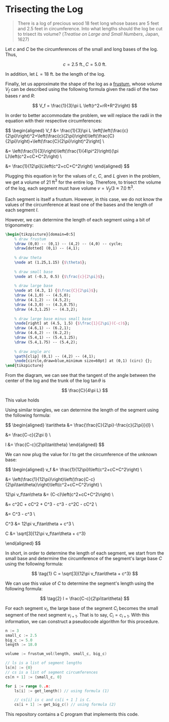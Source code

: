 # Trisecting the Log

> There is a log of precious wood 18 feet long whose bases are 5 feet and 2.5 feet in circumference.  Into what lengths should the log be cut to trisect its volume? (*Treatise on Large and Small Numbers*, Japan, 1627)

Let $c$ and $C$ be the circumferences of the small and long bases of the log. Thus,

$$
c=2.5\text{ ft.}, C=5.0\text{ ft.}
$$

In addition, let $L = 18$ ft. be the length of the log.

Finally, let us approximate the shape of the log as a [frustum](https://mathworld.wolfram.com/ConicalFrustum.html), whose volume $V_f$ can be described using the following formula given the radii of the two bases $r$ and $R$:

$$
V_f = \frac{1}{3}\pi L \left(r^2+rR+R^2\right)
$$

In order to better accommodate the problem, we will replace the radii in the equation with their respective circumferences:

$$
\begin{aligned}
V_f &= \frac{1}{3}\pi L \left[\left(\frac{c}{2\pi}\right)^2+\left(\frac{c}{2\pi}\right)\left(\frac{C}{2\pi}\right)+\left(\frac{C}{2\pi}\right)^2\right] \\

&= \left(\frac{1}{3}\right)\left(\frac{1}{4\pi^2}\right)(\pi L)\left(c^2+cC+C^2\right) \\

&= \frac{1}{12\pi}L\left(c^2+cC+C^2\right)
\end{aligned}
$$

Plugging this equation in for the values of $c$, $C$, and $L$ given in the problem, we get a volume of 21 ft$^3$ for the entire log. Therefore, to trisect the volume of the log, each segment must have volume $v = V_f / 3 \approx 7.0$ ft$^3$.

Each segment is itself a frustum. However, in this case, we do not know the values of the circumference at least one of the bases and the length of each segment $l$.

However, we can determine the length of each segment using a bit of trigonometry:

```latex
\begin{tikzpicture}[domain=0:5]
    % draw frustum
    \draw (0,0) -- (0,1) -- (4,2) -- (4,0) -- cycle;
    \draw[dotted] (0,1) -- (4,1);
    
    % draw theta
    \node at (1.25,1.15) {$\theta$};
    
    % draw small base
    \node at (-0.3, 0.5) {$\frac{c}{2\pi}$};
    
    % draw large base
    \node at (4.3, 1) {$\frac{C}{2\pi}$};
    \draw (4.1,0) -- (4.5,0);
    \draw (4.1,2) -- (4.5,2);
    \draw (4.3,0) -- (4.3,0.75);
    \draw (4.3,1.25) -- (4.3,2);
    
    % draw large base minus small base
    \node[right] at (4.5, 1.5) {$\frac{1}{2\pi}(C-c)$};
    \draw (4.6,1) -- (6.2,1);
    \draw (4.6,2) -- (6.2,2);
    \draw (5.4,1) -- (5.4,1.25);
    \draw (5.4,1.75) -- (5.4,2);
    
    % draw angle arc
    \path[clip] (0,1) -- (4,2) -- (4,1);
    \node[circle,draw=blue,minimum size=60pt] at (0,1) (circ) {};
\end{tikzpicture}
```

From the diagram, we can see that the tangent of the angle between the center of the log and the trunk of the log $\tan\theta$ is

$$
\frac{C}{4\pi L}
$$

This value holds

Using similar triangles, we can determine the length of the segment using the following formula:

$$
\begin{aligned}
\tan\theta &= \frac{\frac{C}{2\pi}-\frac{c}{2\pi}}{l} \\

&= \frac{C-c}{2\pi l} \\

l &= \frac{C-c}{2\pi\tan\theta}
\end{aligned}
$$

We can now plug the value for $l$ to get the circumference of the unknown base:

$$
\begin{aligned}
v_f &= \frac{1}{12\pi}l\left(c^2+cC+C^2\right) \\

&= \left(\frac{1}{12\pi}\right)\left(\frac{C-c}{2\pi\tan\theta}\right)\left(c^2+cC+C^2\right) \\

12\pi v_f\tan\theta &= (C-c)\left(c^2+cC+C^2\right) \\

&= c^2C + cC^2 + C^3 - c^3 - c^2C - cC^2 \\

&= C^3 - c^3 \\

C^3 &= 12\pi v_f\tan\theta + c^3 \\

C &= \sqrt[3]{12\pi v_f\tan\theta + c^3}

\end{aligned}
$$

In short, in order to determine the length of each segment, we start from the small base and determine the circumference of the segment's large base $C$ using the following formula:

$$
\tag{1} C = \sqrt[3]{12\pi v_f\tan\theta + c^3}
$$

We can use this value of $C$ to determine the segment's length using the following formula:

$$
\tag{2} l = \frac{C-c}{2\pi\tan\theta}
$$

For each segment $v_i$, the large base of the segment $C_i$ becomes the small segment of the next segment $v_{i+1}$. That is to say, $C_i = c_{i+1}$. With this information, we can construct a pseudocode algorithm for this procedure.

```go
n := 3
small_c := 2.5
big_c := 5.0
length := 18.0

volume := frustum_vol(length, small_c, big_c)

// ls is a list of segment lengths
ls[n] := {0}
// cs is a list of segment circumferences
cs[n + 1] := {small_c, 0}

for i := range 0..n:
    ls[i] := get_length() // using formula (1)

    // cs[i] is c and cs[i + 1 ] is C.
    cs[i + 1] := get_big_c() // using formula (2)
```

This repository contains a C program that implements this code.